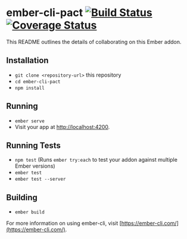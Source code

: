 # ember-cli-pact [![Build Status](https://travis-ci.org/salsify/ember-cli-pact.svg?branch=master)](https://travis-ci.org/salsify/ember-cli-pact) [![Coverage Status](https://coveralls.io/repos/github/salsify/ember-cli-pact/badge.svg)](https://coveralls.io/github/salsify/ember-cli-pact)

This README outlines the details of collaborating on this Ember addon.

## Installation

* `git clone <repository-url>` this repository
* `cd ember-cli-pact`
* `npm install`

## Running

* `ember serve`
* Visit your app at [http://localhost:4200](http://localhost:4200).

## Running Tests

* `npm test` (Runs `ember try:each` to test your addon against multiple Ember versions)
* `ember test`
* `ember test --server`

## Building

* `ember build`

For more information on using ember-cli, visit [https://ember-cli.com/](https://ember-cli.com/).
